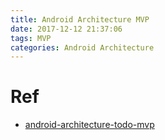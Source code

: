 ```yaml
---
title: Android Architecture MVP
date: 2017-12-12 21:37:06
tags: MVP
categories: Android Architecture
---
```

# Ref

* [android-architecture-todo-mvp](https://github.com/googlesamples/android-architecture/tree/todo-mvp)